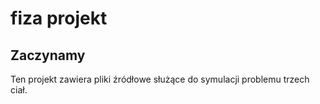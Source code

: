 # fiza projekt



## Zaczynamy

Ten projekt zawiera pliki źródłowe służące do symulacji problemu trzech ciał.